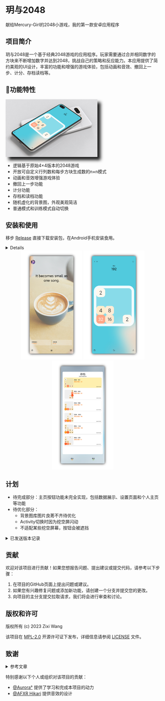 # 玥与2048
献给Mercury-Girl的2048小游戏，我的第一款安卓应用程序

## 项目简介

玥与2048是一个基于经典2048游戏的应用程序。玩家需要通过合并相同数字的方块来不断增加数字并达到2048，挑战自己的策略和反应能力。本应用提供了简约美观的UI设计，丰富的功能和增强的游戏体验，包括动画和音效、撤回上一步、计分、存档读档等。

## 🍉功能特性

<div style="display: inline-block; box-shadow: 10px 10px 10px rgba(0, 0, 0, 0.9);">
  <img src="https://github.com/Dramwig/Yueh-and-2048/blob/master/fig/show%20(8).png" alt="Image" align="right" width="300px" />
</div>

- 逻辑基于原始4×4版本的2048游戏
- 开放可自定义行列数和每步方块生成数的n×n模式
- 动画和音效增强游戏体验
- 撤回上一步功能
- 计分功能
- 存档和读档功能
- 随机虚化的背景图，外观美观简洁
- 普通模式和训练模式自动切换
  
## 安装和使用

移步 [Release](https://github.com/Dramwig/Yueh-and-2048/releases) 直接下载安装包，在Android手机安装食用。

<details>
  
1. 克隆或下载本项目的代码到本地计算机。
  
2. 在Android开发环境中打开项目。

3. 构建并安装应用程序到Android设备或模拟器。

4. 打开应用程序并开始玩玥与2048游戏。

</details>

<div align=center>
  <img src="https://github.com/Dramwig/Yueh-and-2048/blob/master/fig/show%20(1).png" alt="Image 1" width="200px" />
  <img src="https://github.com/Dramwig/Yueh-and-2048/blob/master/fig/show%20(9).png" alt="Image 2" width="200px" />
  <img src="https://github.com/Dramwig/Yueh-and-2048/blob/master/fig/show%20(10).png" alt="Image 3" width="200px" />
</div>

## 计划

- 待完成部分：主页按钮功能未完全实现，包括数据展示、设置页面和个人主页等功能
- 待优化部分：
  - 背景图库图片良莠不齐待优化
  - Activity切换时因为挖空屏闪动
  - 不适配某些挖空屏幕，按钮会被遮挡

<details>
  <summary>已发送版本记录</summary>
  <p>
  <ul>
    <li>版本 1.3 - 发布日期 2023年10月18日 - game2048-1.3-release.apk</li>
    <li>版本 1.4 - 发布日期 2023年10月26日 - game2048-1.4-release.apk</li>
    <li>版本 1.4.2 - 发布日期 2024年1月30日 - game2048-1.4.2.apk</li>
  </ul>
</details>

## 贡献

欢迎对该项目进行贡献！如果您想报告问题、提出建议或提交代码，请参考以下步骤：

1. 在项目的GitHub页面上提出问题或建议。
2. 如果您有兴趣修复问题或添加新功能，请创建一个分支并提交您的更改。
3. 向项目的主分支提交拉取请求，我们将会进行审查和讨论。

## 版权和许可

版权所有 (c) 2023 Zixi Wang

该项目在 [MPL-2.0](https://mozillachina.github.io/MPL/) 开源许可证下发布，详细信息请参阅 [LICENSE](LICENSE) 文件。

## 致谢

<details>
  <summary>参考文章</summary>
  <p>
  <ul>
    <li><a href="https://huaweicloud.csdn.net/650959ad6b896f66024cc66d.html?dp_token=eyJ0eXAiOiJKV1QiLCJhbGciOiJIUzI1NiJ9.eyJpZCI6NDMyODA2NSwiZXhwIjoxNzA3NDA4OTQ5LCJpYXQiOjE3MDY4MDQxNDksInVzZXJuYW1lIjoicXFfMzk1NTUxNjkifQ.ZMAglTqt66APDZ1NuWZ23djX7YpYic8-lP4YXGyzSP0)https://huaweicloud.csdn.net/650959ad6b896f66024cc66d.html?dp_token=eyJ0eXAiOiJKV1QiLCJhbGciOiJIUzI1NiJ9.eyJpZCI6NDMyODA2NSwiZXhwIjoxNzA3NDA4OTQ5LCJpYXQiOjE3MDY4MDQxNDksInVzZXJuYW1lIjoicXFfMzk1NTUxNjkifQ.ZMAglTqt66APDZ1NuWZ23djX7YpYic8-lP4YXGyzSP0">Android10.0通知Notification的使用这一篇就够了</a></li>
    <li><a href="https://blog.csdn.net/jerechen/article/details/102772731">Android SQLite 使用方法（含完整案例）</a></li>
  </ul>
</details>

特别感谢以下个人或组织对该项目的贡献：

- [@Aurora°]() 提供了学习和完成本项目的动力
- [@AFXR Hikari](https://github.com/AFXR17light) 提供音效的设计

